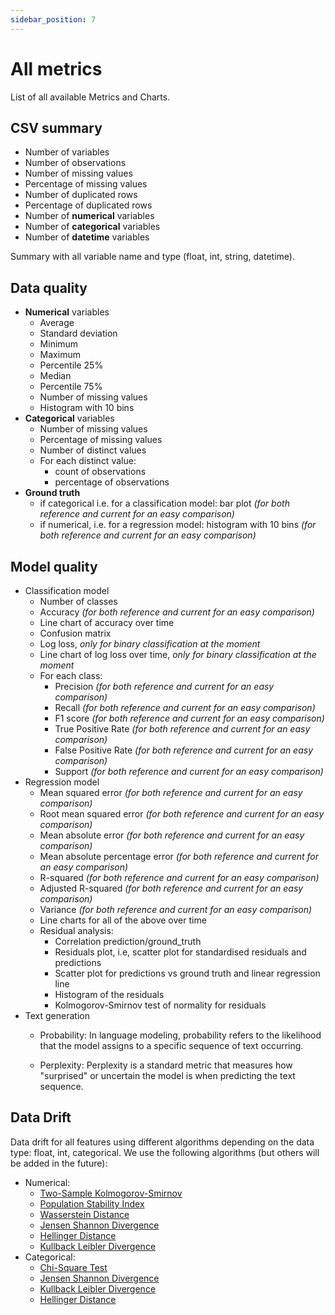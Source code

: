 ```yaml
---
sidebar_position: 7
---
```


# All metrics
List of all available Metrics and Charts.

## CSV summary

* Number of variables
* Number of observations
* Number of missing values
* Percentage of missing values
* Number of duplicated rows
* Percentage of duplicated rows
* Number of **numerical** variables
* Number of **categorical** variables
* Number of **datetime** variables

Summary with all variable name and type (float, int, string, datetime).

## Data quality

* **Numerical** variables
  * Average
  * Standard deviation
  * Minimum
  * Maximum
  * Percentile 25%
  * Median
  * Percentile 75%
  * Number of missing values
  * Histogram with 10 bins
* **Categorical** variables
  * Number of missing values
  * Percentage of missing values
  * Number of distinct values
  * For each distinct value:
    * count of observations
    * percentage of observations
* **Ground truth**
  * if categorical i.e. for a classification model: bar plot *(for both reference and current for an easy comparison)*
  * if numerical, i.e. for a regression model: histogram with 10 bins *(for both reference and current for an easy comparison)*

## Model quality

* Classification model
  * Number of classes
  * Accuracy *(for both reference and current for an easy comparison)*
  * Line chart of accuracy over time
  * Confusion matrix
  * Log loss, *only for binary classification at the moment*
  * Line chart of log loss over time, *only for binary classification at the moment*
  * For each class:
    * Precision *(for both reference and current for an easy comparison)*
    * Recall *(for both reference and current for an easy comparison)*
    * F1 score *(for both reference and current for an easy comparison)*
    * True Positive Rate *(for both reference and current for an easy comparison)*
    * False Positive Rate *(for both reference and current for an easy comparison)*
    * Support *(for both reference and current for an easy comparison)*
* Regression model
  * Mean squared error *(for both reference and current for an easy comparison)*
  * Root mean squared error *(for both reference and current for an easy comparison)*
  * Mean absolute error *(for both reference and current for an easy comparison)*
  * Mean absolute percentage error *(for both reference and current for an easy comparison)*
  * R-squared *(for both reference and current for an easy comparison)*
  * Adjusted R-squared *(for both reference and current for an easy comparison)*
  * Variance *(for both reference and current for an easy comparison)*
  * Line charts for all of the above over time
  * Residual analysis:
    * Correlation prediction/ground_truth
    * Residuals plot, i.e, scatter plot for standardised residuals and predictions
    * Scatter plot for predictions vs ground truth and linear regression line
    * Histogram of the residuals
    * Kolmogorov-Smirnov test of normality for residuals
* Text generation
  * Probability: In language modeling, probability refers to the likelihood that the model assigns to a specific sequence of text occurring.

  * Perplexity: Perplexity is a standard metric that measures how "surprised" or uncertain the model is when predicting the text sequence. 

## Data Drift

Data drift for all features using different algorithms depending on the data type: float, int, categorical. We use the following algorithms (but others will be added in the future):
- Numerical: 
  * [Two-Sample Kolmogorov-Smirnov](https://en.wikipedia.org/wiki/Kolmogorov%E2%80%93Smirnov_test#Two-sample_Kolmogorov%E2%80%93Smirnov_test)
  * [Population Stability Index](https://scholarworks.wmich.edu/dissertations/3208/)
  * [Wasserstein Distance](https://en.wikipedia.org/wiki/Wasserstein_metric)
  * [Jensen Shannon Divergence](https://en.wikipedia.org/wiki/Jensen%E2%80%93Shannon_divergence)
  * [Hellinger Distance](https://en.wikipedia.org/wiki/Hellinger_distance)
  * [Kullback Leibler Divergence](https://en.wikipedia.org/wiki/Kullback%E2%80%93Leibler_divergence)
- Categorical:
  * [Chi-Square Test](https://en.wikipedia.org/wiki/Pearson%27s_chi-squared_test)
  * [Jensen Shannon Divergence](https://en.wikipedia.org/wiki/Jensen%E2%80%93Shannon_divergence)
  * [Kullback Leibler Divergence](https://en.wikipedia.org/wiki/Kullback%E2%80%93Leibler_divergence)
  * [Hellinger Distance](https://en.wikipedia.org/wiki/Hellinger_distance)
